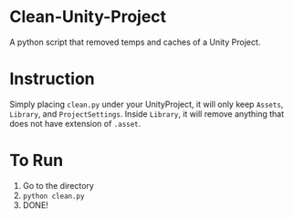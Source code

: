 # Clean-Unity-Project
A python script that removed temps and caches of a Unity Project.

# Instruction
Simply placing `clean.py` under your UnityProject, it will only keep `Assets`, `Library`, and `ProjectSettings`. Inside `Library`, it will remove anything that does not have extension of `.asset`.

# To Run
1. Go to the directory
2. `python clean.py`
3. DONE!
